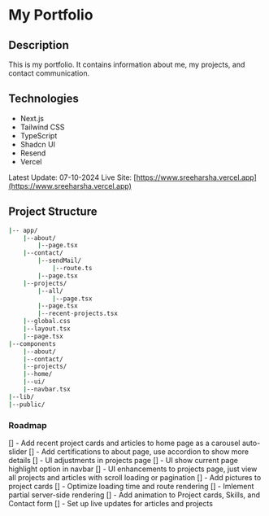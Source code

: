 # My Portfolio

## Description 

This is my portfolio. It contains information about me, my projects, and contact communication.

## Technologies

- Next.js
- Tailwind CSS
- TypeScript
- Shadcn UI
- Resend
- Vercel

Latest Update: 07-10-2024
Live Site: [https://www.sreeharsha.vercel.app](https://www.sreeharsha.vercel.app)

## Project Structure

```bash
|-- app/
    |--about/
        |--page.tsx
    |--contact/
        |--sendMail/
            |--route.ts
        |--page.tsx
    |--projects/
        |--all/
            |--page.tsx
        |--page.tsx
        |--recent-projects.tsx
    |--global.css
    |--layout.tsx
    |--page.tsx
|--components
    |--about/
    |--contact/
    |--projects/
    |--home/
    |--ui/
    |--navbar.tsx
|--lib/
|--public/
```

### Roadmap

[] - Add recent project cards and articles to home page as a carousel auto-slider
[] - Add certifications to about page, use accordion to show more details
[] - UI adjustments in projects page
[] - UI show current page highlight option in navbar
[] - UI enhancements to projects page, just view all projects and articles with scroll loading or pagination
[] - Add pictures to project cards
[] - Optimize loading time and route rendering
[] - Imlement partial server-side rendering
[] - Add animation to Project cards, Skills, and Contact form
[] - Set up live updates for articles and projects
